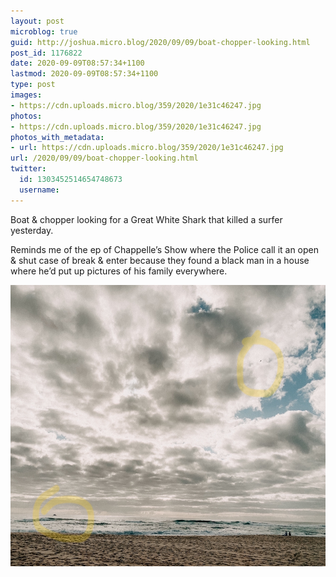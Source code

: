 ```yaml
---
layout: post
microblog: true
guid: http://joshua.micro.blog/2020/09/09/boat-chopper-looking.html
post_id: 1176822
date: 2020-09-09T08:57:34+1100
lastmod: 2020-09-09T08:57:34+1100
type: post
images:
- https://cdn.uploads.micro.blog/359/2020/1e31c46247.jpg
photos:
- https://cdn.uploads.micro.blog/359/2020/1e31c46247.jpg
photos_with_metadata:
- url: https://cdn.uploads.micro.blog/359/2020/1e31c46247.jpg
url: /2020/09/09/boat-chopper-looking.html
twitter:
  id: 1303452514654748673
  username: 
---
```

Boat & chopper looking for a Great White Shark that killed a surfer yesterday.

Reminds me of the ep of Chappelle’s Show where the Police call it an open & shut case of break & enter because they found a black man in a house where he’d put up pictures of his family everywhere.

<img src="uploads/2020/1e31c46247.jpg" width="600" height="450" alt="" />
